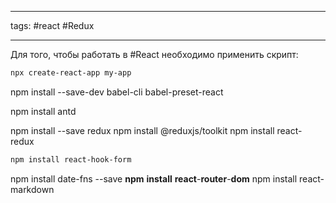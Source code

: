____
tags: #react #Redux 
_____

Для того, чтобы работать в #React необходимо применить скрипт:
```bash
npx create-react-app my-app
```

npm install --save-dev babel-cli babel-preset-react

npm install antd

npm install --save redux
npm install @reduxjs/toolkit
npm install react-redux

```bash
npm install react-hook-form
```

npm install date-fns --save
**npm** **install** **react**-**router**-**dom**
npm install react-markdown
